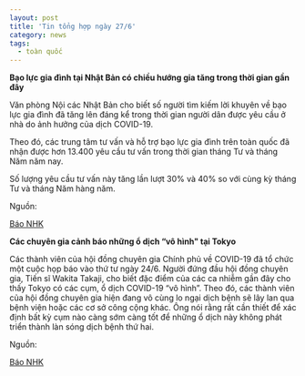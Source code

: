```yaml
---
layout: post
title: 'Tin tổng hợp ngày 27/6'
category: news
tags: 
  - toàn quốc
---
```

**Bạo lực gia đình tại Nhật Bản có chiều hướng gia tăng trong thời gian gần đây**

Văn phòng Nội các Nhật Bản cho biết số người tìm kiếm lời khuyên về bạo lực gia đình đã tăng lên đáng kể trong thời gian người dân được yêu cầu ở nhà do ảnh hưởng của dịch COVID-19.

Theo đó, các trung tâm tư vấn và hỗ trợ bạo lực gia đình trên toàn quốc đã nhận được hơn 13.400 yêu cầu tư vấn trong thời gian tháng Tư và tháng Năm năm nay.

Số lượng yêu cầu tư vấn này tăng lần lượt 30% và 40% so với cùng kỳ tháng Tư và tháng Năm hàng năm.

Nguồn:

[Báo NHK](https://www3.nhk.or.jp/nhkworld/en/news/20200627_02/)

**Các chuyên gia cảnh báo những ổ dịch “vô hình" tại Tokyo**

Các thành viên của hội đồng chuyên gia Chính phủ về COVID-19 đã tổ chức một cuộc họp báo vào thứ tư ngày 24/6. Người đứng đầu hội đồng chuyên gia, Tiến sĩ Wakita Takaji, cho biết đặc điểm của các ca nhiễm gần đây cho thấy Tokyo có các cụm, ổ dịch COVID-19 “vô hình”. Theo đó, các thành viên của hội đồng chuyên gia hiện đang vô cùng lo ngại dịch bệnh sẽ lây lan qua bệnh viện hoặc các cơ sở công cộng khác. Ông nói rằng rất cần thiết để xác định bất kỳ cụm nào càng sớm càng tốt để những ổ dịch này không phát triển thành làn sóng dịch bệnh thứ hai.

Nguồn:

[Báo NHK](https://www3.nhk.or.jp/nhkworld/en/news/backstories/1163/)

